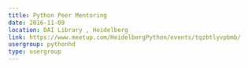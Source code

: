 ```yaml
---
title: Python Peer Mentoring
date: 2016-11-09
location: DAI Library , Heidelberg
link: https://www.meetup.com/HeidelbergPython/events/tqzbtlyvpbmb/
usergroup: pythonhd
type: usergroup
---
```

